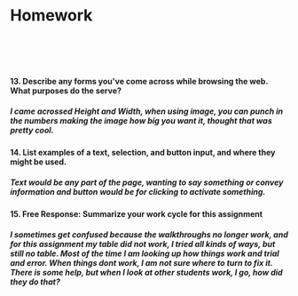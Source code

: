 <h1> Homework <h1>
<br/> 
<h4> 13. Describe any forms you've come across while browsing the web. What purposes do the serve? <h4> 
  <h5> I came acrossed Height and Width, when using image, you can punch in the numbers making the image how big you want it, thought that was pretty cool. 
<h4>  14. List examples of a text, selection, and button input, and where they might be used. <h4> 
<h5> Text would be any part of the page, wanting to say something or convey information and button would be for clicking to activate something.   
<h4> 15.  Free Response: Summarize your work cycle for this assignment 
 <h5> I sometimes get confused because the walkthroughs no longer work, and for this assignment my table did not work, I tried all kinds of ways, but still no table. Most of the time I am looking up how things work and trial and error. When things dont work, I am not sure where to turn to fix it. There is some help, but when I look at other students work, I go, how did they do that?  
